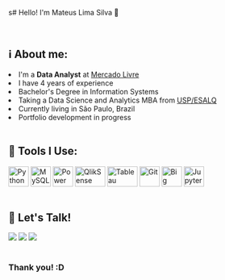 s# Hello! I'm Mateus Lima Silva 👋

<br/>
<h2>ℹ️ About me:</h2>
<li>I'm a <b>Data Analyst</b> at <a href="https://www.mercadolivre.com.br/">Mercado Livre</a></li>
<li>I have 4 years of experience</li>
<li>Bachelor's Degree in Information Systems</li>
<li>Taking a Data Science and Analytics MBA from <a href="https://mbauspesalq.com/">USP/ESALQ</a></li>
<li>Currently living in São Paulo, Brazil</li>
<li>Portfolio development in progress</li>


<br/>
<h2>🔧 Tools I Use:</h2>
<div>
  <img alt="Python" height="40" width="40" src="https://cdn.jsdelivr.net/gh/devicons/devicon/icons/python/python-original.svg"/>
  <img alt="MySQL" height="40" width="40" src="https://cdn.jsdelivr.net/gh/devicons/devicon/icons/mysql/mysql-original.svg"/>
  <img alt="Power BI" height="40" width="40" src="https://raw.githubusercontent.com/microsoft/PowerBI-Icons/main/SVG/Power-BI.svg"/>
  <img alt="QlikSense" height="40" width="60" src="https://upload.wikimedia.org/wikipedia/commons/3/32/Qlik_Logo.svg"/>
  <img alt="Tableau" height="40" width="60" src="https://cdn.worldvectorlogo.com/logos/tableau-software.svg"/>
  <img alt="Git" height="40" width="40" src="https://cdn.jsdelivr.net/gh/devicons/devicon/icons/git/git-original.svg"/>
  <img alt="Big Query" height="40" width="40" src="https://cdn.jsdelivr.net/gh/devicons/devicon/icons/googlecloud/googlecloud-original.svg"/>
  <img alt="Jupyter Notebook" height="40" width="40" src="https://cdn.jsdelivr.net/gh/devicons/devicon/icons/jupyter/jupyter-original.svg" />
</div>

<br/>
<h2>📱 Let's Talk!</h2>
<div>
  <a href="https://www.linkedin.com/in/mateus-lsilva/"><img src="https://img.shields.io/badge/LinkedIn-0077B5?style=for-the-badge&logo=linkedin&logoColor=white"/></a>
  <a href="mailto:mateusls.professional@gmail.com"><img src="https://img.shields.io/badge/Gmail-D14836?style=for-the-badge&logo=gmail&logoColor=white"/></a>
  <a href="https://github.com/teusinn"><img src="https://img.shields.io/badge/GitHub-100000?style=for-the-badge&logo=github&logoColor=white"/></a>
</div>

<br/>
<h3>Thank you! :D</h3>

